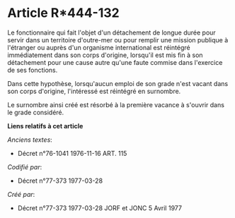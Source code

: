 # Article R*444-132

Le fonctionnaire qui fait l'objet d'un détachement de longue durée pour servir dans un territoire d'outre-mer ou pour remplir
une mission publique à l'étranger ou auprès d'un organisme international est réintégré immédiatement dans son corps
d'origine, lorsqu'il est mis fin à son détachement pour une cause autre qu'une faute commise dans l'exercice de ses
fonctions.

Dans cette hypothèse, lorsqu'aucun emploi de son grade n'est vacant dans son corps d'origine, l'intéressé est réintégré en
surnombre.

Le surnombre ainsi créé est résorbé à la première vacance à s'ouvrir dans le grade considéré.

**Liens relatifs à cet article**

_Anciens textes_:

  - Décret n°76-1041 1976-11-16 ART. 115

_Codifié par_:

  - Décret n°77-373 1977-03-28

_Créé par_:

  - Décret n°77-373 1977-03-28 JORF et JONC 5 Avril 1977
